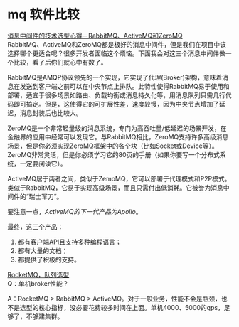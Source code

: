 # mq 软件比较

[消息中间件的技术选型心得－RabbitMQ、ActiveMQ和ZeroMQ](http://www.oschina.net/question/991956_227911?sort=time)  
RabbitMQ、ActiveMQ和ZeroMQ都是极好的消息中间件，但是我们在项目中该选择哪个更适合呢？很多开发者面临这个烦恼。下面我会对这三个消息中间件做一个比较，看了后你们就心中有数了。

RabbitMQ是AMQP协议领先的一个实现，它实现了代理(Broker)架构，意味着消息在发送到客户端之前可以在中央节点上排队。此特性使得RabbitMQ易于使用和部署，适宜于很多场景如路由、负载均衡或消息持久化等，用消息队列只需几行代码即可搞定。但是，这使得它的可扩展性差，速度较慢，因为中央节点增加了延迟，消息封装后也比较大。


ZeroMQ是一个非常轻量级的消息系统，专门为高吞吐量/低延迟的场景开发，在金融界的应用中经常可以发现它。与RabbitMQ相比，ZeroMQ支持许多高级消息场景，但是你必须实现ZeroMQ框架中的各个块（比如Socket或Device等）。ZeroMQ非常灵活，但是你必须学习它的80页的手册（如果你要写一个分布式系统，一定要阅读它）。


ActiveMQ居于两者之间，类似于ZemoMQ，它可以部署于代理模式和P2P模式。类似于RabbitMQ，它易于实现高级场景，而且只需付出低消耗。它被誉为消息中间件的“瑞士军刀”。

要注意一点，*ActiveMQ的下一代产品为Apollo*。


最终，这三个产品：
1. 都有客户端API且支持多种编程语言；
2. 都有大量的文档；
3. 都提供了积极的支持。

[RocketMQ，队列选型](http://www.zmannotes.com/index.php/2016/01/17/rocketmq/)  
Q：单机broker性能？

A：RocketMQ > RabbitMQ > ActiveMQ。对于一般业务，性能不会是瓶颈，也不是选型的核心指标，没必要花费较多时间在上面。单机4000、5000的qps，足够了，不够建集群。